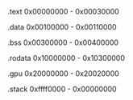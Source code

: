 .text
0x00000000 - 0x00030000

.data
0x00100000 - 0x00110000

.bss
0x00300000 - 0x00400000

.rodata
0x10000000 - 0x10300000

.gpu
0x20000000 - 0x20020000

.stack
0xffff0000 - 0x00000000
